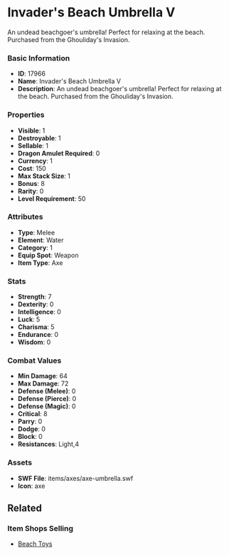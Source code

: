 # Invader's Beach Umbrella V

An undead beachgoer's umbrella! Perfect for relaxing at the beach. Purchased from the Ghouliday's Invasion.

### Basic Information

- **ID**: 17966
- **Name**: Invader&#039;s Beach Umbrella V
- **Description**: An undead beachgoer&#039;s umbrella! Perfect for relaxing at the beach. Purchased from the Ghouliday&#039;s Invasion.

### Properties

- **Visible**: 1
- **Destroyable**: 1
- **Sellable**: 1
- **Dragon Amulet Required**: 0
- **Currency**: 1
- **Cost**: 150
- **Max Stack Size**: 1
- **Bonus**: 8
- **Rarity**: 0
- **Level Requirement**: 50

### Attributes

- **Type**: Melee
- **Element**: Water
- **Category**: 1
- **Equip Spot**: Weapon
- **Item Type**: Axe

### Stats

- **Strength**: 7
- **Dexterity**: 0
- **Intelligence**: 0
- **Luck**: 5
- **Charisma**: 5
- **Endurance**: 0
- **Wisdom**: 0

### Combat Values

- **Min Damage**: 64
- **Max Damage**: 72
- **Defense (Melee)**: 0
- **Defense (Pierce)**: 0
- **Defense (Magic)**: 0
- **Critical**: 8
- **Parry**: 0
- **Dodge**: 0
- **Block**: 0
- **Resistances**: Light,4

### Assets

- **SWF File**: items/axes/axe-umbrella.swf
- **Icon**: axe

## Related

### Item Shops Selling

- [Beach Toys](../item-shops/586-beach-toys.md)

